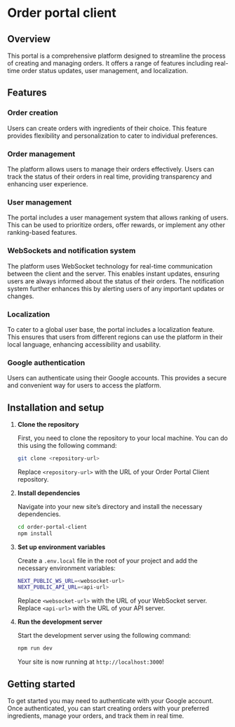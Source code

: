 # Order portal client

## Overview

This portal is a comprehensive platform designed to streamline the process of creating and managing orders. 
It offers a range of features including real-time order status updates, user management, and localization.

## Features

### Order creation

Users can create orders with ingredients of their choice. 
This feature provides flexibility and personalization to cater to individual preferences.

### Order management

The platform allows users to manage their orders effectively. 
Users can track the status of their orders in real time, providing transparency and enhancing user experience.

### User management

The portal includes a user management system that allows ranking of users. 
This can be used to prioritize orders, offer rewards, or implement any other ranking-based features.

### WebSockets and notification system

The platform uses WebSocket technology for real-time communication between the client and the server. 
This enables instant updates, ensuring users are always informed about the status of their orders. 
The notification system further enhances this by alerting users of any important updates or changes.

### Localization

To cater to a global user base, the portal includes a localization feature. 
This ensures that users from different regions can use the platform in their local language, enhancing accessibility and usability.

### Google authentication

Users can authenticate using their Google accounts. 
This provides a secure and convenient way for users to access the platform.

## Installation and setup

1. **Clone the repository**

    First, you need to clone the  repository to your local machine.
   You can do this using the following command:

    ```bash
    git clone <repository-url>
    ```

    Replace `<repository-url>` with the URL of your Order Portal Client repository.

3. **Install dependencies**

    Navigate into your new site’s directory and install the necessary dependencies.

    ```bash
    cd order-portal-client
    npm install
    ```

4. **Set up environment variables**

    Create a `.env.local` file in the root of your project and add the necessary environment variables:

    ```bash
    NEXT_PUBLIC_WS_URL=<websocket-url>
    NEXT_PUBLIC_API_URL=<api-url>
    ```

    Replace `<websocket-url>` with the URL of your WebSocket server.
    Replace `<api-url>` with the URL of your API server.

5. **Run the development server**

    Start the development server using the following command:

    ```bash
    npm run dev
    ```

    Your site is now running at `http://localhost:3000`!
   
## Getting started

To get started you may need to authenticate with your Google account. 
Once authenticated, you can start creating orders with your preferred ingredients, manage your orders, and track them in real time.

